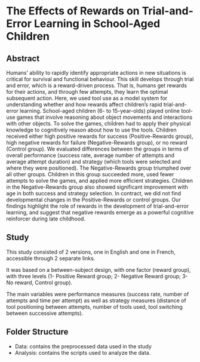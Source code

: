 # The Effects of Rewards on Trial-and-Error Learning in School-Aged Children

## Abstract
Humans’ ability to rapidly identify appropriate actions in new situations is critical for survival and functional behaviour. This skill develops through trial and error, which is a reward-driven process. That is, humans get rewards for their actions, and through few attempts, they learn the optimal subsequent action. Here, we used tool use as a model system for understanding whether and how rewards affect children’s rapid trial-and-error learning. School-aged children (6- to 15-year-olds) played online tool-use games that involve reasoning about object movements and interactions with other objects. To solve the games, children had to apply their physical knowledge to cognitively reason about how to use the tools. Children received either high positive rewards for success (Positive-Rewards group), high negative rewards for failure (Negative-Rewards group), or no reward (Control group). We evaluated differences between the groups in terms of overall performance (success rate, average number of attempts and average attempt duration) and strategy (which tools were selected and where they were positioned). The Negative-Rewards group triumphed over all other groups. Children in this group succeeded more, used fewer attempts to solve the games, and applied more efficient strategies. Children in the Negative-Rewards group also showed significant improvement with age in both success and strategy selection. In contract, we did not find developmental changes in the Positive-Rewards or control groups. Our findings highlight the role of rewards in the development of trial-and-error learning, and suggest that negative rewards emerge as a powerful cognitive reinforcer during late childhood.

## Study
This study consisted of 2 versions, one in English and one in French, accessible through 2 separate links.

It was based on a between-subject design, with one factor (reward group), with three levels (1- Positive Reward group; 2- Negative Reward group; 3- No reward, Control group).

The main variables were performance measures (success rate, number of attempts and time per attempt) as well as strategy measures (distance of tool positioning between attempts, number of tools used, tool switching between successive attempts).

## Folder Structure
- Data: contains the preprocessed data used in the study
- Analysis: contains the scripts used to analyze the data.
